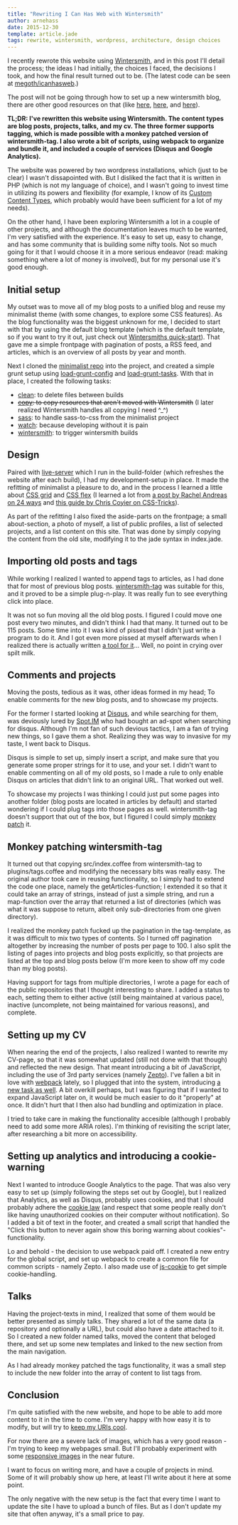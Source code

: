 ```yaml
---
title: "Rewriting I Can Has Web with Wintersmith"
author: arnehass
date: 2015-12-30
template: article.jade
tags: rewrite, wintersmith, wordpress, architecture, design choices
---
```


I recently rewrote this website using [Wintersmith](http://wintersmith.io/), and in this post I'll detail the process; the ideas I had initially, the choices I faced, the decisions I took, and how the final result turned out to be. (The latest code can be seen at [megoth/icanhasweb](https://github.com/megoth/icanhasweb).)

The post will not be going through how to set up a new wintersmith blog, there are other good resources on that (like [here](https://github.com/jnordberg/wintersmith#quick-start), [here](http://davidtucker.net/articles/introduction-to-wintersmith/), and [here](http://www.sitepoint.com/getting-started-wintersmith-nodejs-static-site-generator/)).<span class="more"></span>

**TL;DR: I've rewritten this website using Wintersmith. The content types are blog posts, projects, talks, and my cv. The three former supports tagging, which is made possible with a monkey patched version of wintersmith-tag. I also wrote a bit of scripts, using webpack to organize and bundle it, and included a couple of services (Disqus and Google Analytics).**

The website was powered by two wordpress installations, which (just to be clear) I wasn't dissapointed with. But I disliked the fact that it is written in PHP (which is not my language of choice), and I wasn't going to invest time in utilizing its powers and flexibility (for example, I know of its [Custom Content Types](https://wordpress.org/about/features/), which probably would have been sufficient for a lot of my needs).

On the other hand, I have been exploring Wintersmith a lot in a couple of other projects, and although the documentation leaves much to be wanted, I'm very satisfied with the experience. It's easy to set up, easy to change, and has some community that is building some nifty tools. Not so much going for it that I would choose it in a more serious endeavor (read: making something where a lot of money is involved), but for my personal use it's good enough.

## Initial setup

My outset was to move all of my blog posts to a unified blog and reuse my minimalist theme (with some changes, to explore some CSS features). As the blog functionality was the biggest unknown for me, I decided to start with that by using the default blog template (which is the default template, so if you want to try it out, just check out [Wintersmiths quick-start](https://github.com/jnordberg/wintersmith#quick-start)). That gave me a simple frontpage with pagination of posts, a RSS feed, and articles, which is an overview of all posts by year and month.

Next I cloned the [minimalist repo](https://github.com/megoth/minimalist) into the project, and created a simple grunt setup using [load-grunt-config](https://github.com/firstandthird/load-grunt-config) and [load-grunt-tasks](https://github.com/sindresorhus/load-grunt-tasks). With that in place, I created the following tasks: 

* [clean](https://github.com/gruntjs/grunt-contrib-clean): to delete files between builds
* <strike>[copy](https://github.com/gruntjs/grunt-contrib-copy): to copy resources that aren't moved with Wintersmith</strike> (I later realized Wintersmith handles all copying I need ^_^)
* [sass](https://github.com/gruntjs/grunt-contrib-sass): to handle sass-to-css from the minimalist project
* [watch](https://github.com/gruntjs/grunt-contrib-watch): because developing without it is pain
* [wintersmith](https://github.com/davidtucker/grunt-wintersmith): to trigger wintersmith builds

## Design

Paired with [live-server](https://www.npmjs.com/package/live-server) which I run in the build-folder (which refreshes the website after each build), I had my development-setup in place. It made the refitting of minimalist a pleasure to do, and in the process I learned a little about [CSS grid](http://www.w3.org/TR/css-grid-1/) and [CSS flex](http://www.w3.org/TR/css-flexbox-1/) (I learned a lot from [a post by Rachel Andreas on 24 ways](https://24ways.org/2015/grid-flexbox-box-alignment-our-new-system-for-layout/) and [this guide by Chris Coyier on CSS-Tricks](https://css-tricks.com/snippets/css/a-guide-to-flexbox/)).

As part of the refitting I also fixed the aside-parts on the frontpage; a small about-section, a photo of myself, a list of public profiles, a list of selected projects, and a list content on this site. That was done by simply copying the content from the old site, modifying it to the jade syntax in index.jade.

## Importing old posts and tags

While working I realized I wanted to append tags to articles, as I had done that for most of previous blog posts. [wintersmith-tag](https://www.npmjs.com/package/wintersmith-tag) was suitable for this, and it proved to be a simple plug-n-play. It was really fun to see everything click into place.

It was not so fun moving all the old blog posts. I figured I could move one post every two minutes, and didn't think I had that many. It turned out to be 115 posts. Some time into it I was kind of pissed that I didn't just write a program to do it. And I got even more pissed at myself afterwards when I realized there is actually written [a tool for it](https://github.com/davidbanham/wp-to-wintersmith)... Well, no point in crying over spilt milk.

## Comments and projects

Moving the posts, tedious as it was, other ideas formed in my head; To enable comments for the new blog posts, and to showcase my projects.

For the former I started looking at [Disqus](https://disqus.com/), and while searching for them, was deviously lured by [Spot.IM](https://www.spot.im/) who had bought an ad-spot when searching for disqus. Although I'm not fan of such devious tactics, I am a fan of trying new things, so I gave them a shot. Realizing they was way to invasive for my taste, I went back to Disqus.

Disqus is simple to set up, simply insert a script, and make sure that you generate some proper strings for it to use, and your set. I didn't want to enable commenting on all of my old posts, so I made a rule to only enable Disqus on articles that didn't link to an original URL. That worked out well.

To showcase my projects I was thinking I could just put some pages into another folder (blog posts are located in articles by default) and started wondering if I could plug tags into those pages as well. wintersmith-tag doesn't support that out of the box, but I figured I could simply [monkey patch](https://en.wikipedia.org/wiki/Monkey_patch) it.

## Monkey patching wintersmith-tag

It turned out that copying src/index.coffee from wintersmith-tag to plugins/tags.coffee and modifying the necessary bits was really easy. The original author took care in reusing functionality, so I simply had to extend the code one place, namely the getArticles-function; I extended it so that it could take an array of strings, instead of just a simple string, and run a map-function over the array that returned a list of directories (which was what it was suppose to return, albeit only sub-directories from one given directory).

I realized the monkey patch fucked up the pagination in the tag-template, as it was difficult to mix two types of contents. So I turned off pagination altogether by increasing the number of posts per page to 100. I also split the listing of pages into projects and blog posts explicitly, so that projects are listed at the top and blog posts below (I'm more keen to show off my code than my blog posts).

Having support for tags from multiple directories, I wrote a page for each of the public repositories that I thought interesting to share. I added a status to each, setting them to either active (still being maintained at various pace), inactive (uncomplete, not being maintained for various reasons), and complete.

## Setting up my CV

When nearing the end of the projects, I also realized I wanted to rewrite my CV-page, so that it was somewhat updated (still not done with that though) and reflected the new design. That meant introducing a bit of JavaScript, including the use of 3rd party services (namely [Zepto](http://zeptojs.com/)). I've fallen a bit in love with [webpack](https://webpack.github.io/) lately, so I plugged that into the system, introducing [a new task as well](https://github.com/webpack/grunt-webpack). A bit overkill perhaps, but I was figuring that if I wanted to expand JavaScript later on, it would be much easier to do it "properly" at once. It didn't hurt that I then also had bundling and optimization in place.

I tried to take care in making the functionality accesible (although I probably need to add some more ARIA roles). I'm thinking of revisiting the script later, after researching a bit more on accessibility.

## Setting up analytics and introducing a cookie-warning

Next I wanted to introduce Google Analytics to the page. That was also very easy to set up (simply following the steps set out by Google), but I realized that Analytics, as well as Disqus, probably uses cookies, and that I should probably adhere the [cookie law](https://www.cookielaw.org/the-cookie-law/) (and respect that some people really don't like having unauthorized cookies on their computer without notification). So I added a bit of text in the footer, and created a small script that handled the "Click this button to never again show this boring warning about cookies"-functionality.

Lo and behold - the decision to use webpack paid off. I created a new entry for the global script, and set up webpack to create a common file for common scripts - namely Zepto. I also made use of [js-cookie](https://github.com/js-cookie/js-cookie) to get simple cookie-handling.

## Talks

Having the project-texts in mind, I realized that some of them would be better presented as simply talks. They shared a lot of the same data (a repository and optionally a URL), but could also have a date attached to it. So I created a new folder named talks, moved the content that beloged there, and set up some new templates and linked to the new section from the main navigation.

As I had already monkey patched the tags functionality, it was a small step to include the new folder into the array of content to list tags from.

## Conclusion

I'm quite satisfied with the new website, and hope to be able to add more content to it in the time to come. I'm very happy with how easy it is to modify, but will try to [keep my URIs cool](http://www.w3.org/Provider/Style/URI.html).

For now there are a severe lack of images, which has a very good reason - I'm trying to keep my webpages small. But I'll probably experiment with some [responsive images](https://responsiveimages.org/) in the near future.

I want to focus on writing more, and have a couple of projects in mind. Some of it will probably show up here, at least I'll write about it here at some point.

The only negative with the new setup is the fact that every time I want to update the site I have to upload a bunch of files. But as I don't update my site that often anyway, it's a small price to pay.